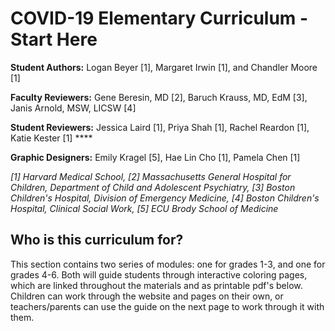 # COVID-19 Elementary Curriculum - Start Here

**Student Authors:** Logan Beyer \[1\], Margaret Irwin \[1\], and Chandler Moore \[1\]

**Faculty Reviewers:** Gene Beresin, MD \[2\], Baruch Krauss, MD, EdM \[3\], Janis Arnold, MSW, LICSW \[4\]

**Student Reviewers:** Jessica Laird \[1\], Priya Shah \[1\], Rachel Reardon \[1\], Katie Kester \[1\] ****

**Graphic Designers:** Emily Kragel \[5\], Hae Lin Cho \[1\], Pamela Chen \[1\]

_\[1\] Harvard Medical School, \[2\] Massachusetts General Hospital for Children, Department of Child and Adolescent Psychiatry, \[3\] Boston Children's Hospital, Division of Emergency Medicine, \[4\] Boston Children's Hospital, Clinical Social Work, \[5\] ECU Brody School of Medicine_

## Who is this curriculum for?

This section contains two series of modules: one for grades 1-3, and one for grades 4-6. Both will guide students through interactive coloring pages, which are linked throughout the materials and as printable pdf's below. Children can work through the website and pages on their own, or teachers/parents can use the guide on the next page to work through it with them.





